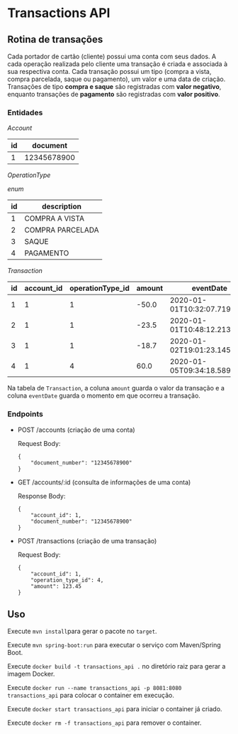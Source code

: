 # Transactions API

## Rotina de transações 
Cada portador de cartão (cliente) possui uma conta com seus dados. 
A cada operação realizada pelo cliente uma transação é criada e associada à sua respectiva conta. 
Cada transação possui um tipo (compra a vista, compra parcelada, saque ou pagamento), um valor e uma data de criação. 
Transações de tipo **compra e saque** são registradas com **valor negativo**, enquanto transações de **pagamento** são registradas com **valor positivo**.

### Entidades
*Account*

| id | document |
| - | - |
| 1 | 12345678900 |

*OperationType*

*enum*

| id | description |
| - | - |
| 1 | COMPRA A VISTA |
| 2 | COMPRA PARCELADA |
| 3 | SAQUE |
| 4 | PAGAMENTO |

*Transaction*

| id | account_id | operationType_id | amount | eventDate |
| - | - | - | - | - |
| 1 | 1 | 1 | -50.0 | 2020-01-01T10:32:07.7199222 |
| 2 | 1 | 1 | -23.5 | 2020-01-01T10:48:12.2135875 |
| 3 | 1 | 1 | -18.7 | 2020-01-02T19:01:23.1458543 |
| 4 | 1 | 4 | 60.0 | 2020-01-05T09:34:18.5893223 |

Na tabela de `Transaction`, a coluna `amount` guarda o valor da transação e a coluna `eventDate` guarda o momento em que ocorreu a transação.


### Endpoints

* POST /accounts (criação de uma conta)

    Request Body:

    ```properties
    { 
        "document_number": "12345678900"
    }
    ```

* GET /accounts/:id (consulta de informações de uma conta)   

    Response Body:

    ```properties
    { 
        "account_id": 1,
        "document_number": "12345678900"
    }
    ```

* POST /transactions (criação de uma transação) 

    Request Body: 

    ```properties
    { 
        "account_id": 1,
        "operation_type_id": 4,
        "amount": 123.45
    }
    ```

## Uso

Execute `mvn install`para gerar o pacote no `target`.

Execute `mvn spring-boot:run` para executar o serviço com Maven/Spring Boot.

Execute `docker build -t transactions_api .` no diretório raiz para gerar a imagem Docker.

Execute `docker run --name transactions_api -p 8081:8080 transactions_api` para colocar o container em execução.

Execute `docker start transactions_api` para iniciar o container já criado.

Execute `docker rm -f transactions_api` para remover o container.